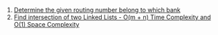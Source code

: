 1. [Determine the given routing number belong to which bank](https://algorithms.tutorialhorizon.com/determine-the-given-routing-number-belong-to-which-bank/)
2. [Find intersection of two Linked Lists - O(m + n) Time Complexity and O(1) Space Complexity](https://www.ideserve.co.in/learn/find-intersection-of-two-linked-lists-constant-space)
